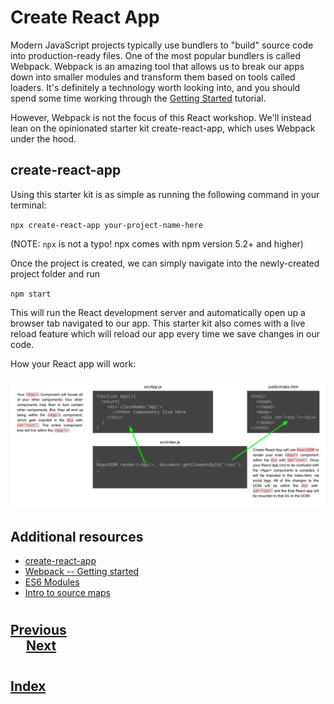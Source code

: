 # Create React App

Modern JavaScript projects typically use bundlers to "build" source code into production-ready files. One of the most popular bundlers is called Webpack. Webpack is an amazing tool that allows us to break our apps down into smaller modules and transform them based on tools called loaders. It's definitely a technology worth looking into, and you should spend some time working through the [Getting Started](https://webpack.js.org/guides/getting-started/) tutorial.

However, Webpack is not the focus of this React workshop. We'll instead lean on the opinionated starter kit create-react-app, which uses Webpack under the hood.

## create-react-app
Using this starter kit is as simple as running the following command in your terminal:

`npx create-react-app your-project-name-here` 

(NOTE: `npx` is not a typo! npx comes with npm version 5.2+ and higher)

Once the project is created, we can simply navigate into the newly-created project folder and run

`npm start`

This will run the React development server and automatically open up a browser tab navigated to our app. This starter kit also comes with a live reload feature which will reload our app every time we save changes in our code.

How your React app will work:

<img src="../000_Captions/CreateReactApp_(3).png">

## Additional resources
*   [create-react-app](https://create-react-app.dev/)
*   [Webpack -- Getting started](https://webpack.js.org/guides/getting-started/)
*   [ES6 Modules](https://hacks.mozilla.org/2015/08/es6-in-depth-modules/)
*   [Intro to source maps](https://www.html5rocks.com/en/tutorials/developertools/sourcemaps/)
#
## [Previous](./004_syntactic_sugar.md)<span>&nbsp;&nbsp;&nbsp;&nbsp;&nbsp;&nbsp;&nbsp;&nbsp;&nbsp;&nbsp;&nbsp;&nbsp;&nbsp;&nbsp;&nbsp;&nbsp;&nbsp;&nbsp;&nbsp;&nbsp;&nbsp;&nbsp;&nbsp;&nbsp;&nbsp;&nbsp;&nbsp;&nbsp;&nbsp;&nbsp;&nbsp;&nbsp;&nbsp;&nbsp;&nbsp;&nbsp;&nbsp;&nbsp;&nbsp;&nbsp;&nbsp;&nbsp;&nbsp;&nbsp;&nbsp;&nbsp;&nbsp;&nbsp;&nbsp;&nbsp;&nbsp;&nbsp;&nbsp;&nbsp;&nbsp;&nbsp;&nbsp;&nbsp;&nbsp;&nbsp;&nbsp;&nbsp;&nbsp;&nbsp;&nbsp;&nbsp;&nbsp;&nbsp;&nbsp;&nbsp;&nbsp;&nbsp;&nbsp;&nbsp;&nbsp;&nbsp;&nbsp;&nbsp;&nbsp;&nbsp;&nbsp;&nbsp;&nbsp;&nbsp;&nbsp;&nbsp;&nbsp;</span> [Next](./006_Folder_Structure.md)
#
##  [Index](../../Index.md)